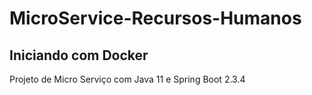# MicroService-Recursos-Humanos

## Iniciando com Docker

 Projeto de Micro Serviço com Java 11 e Spring Boot 2.3.4
